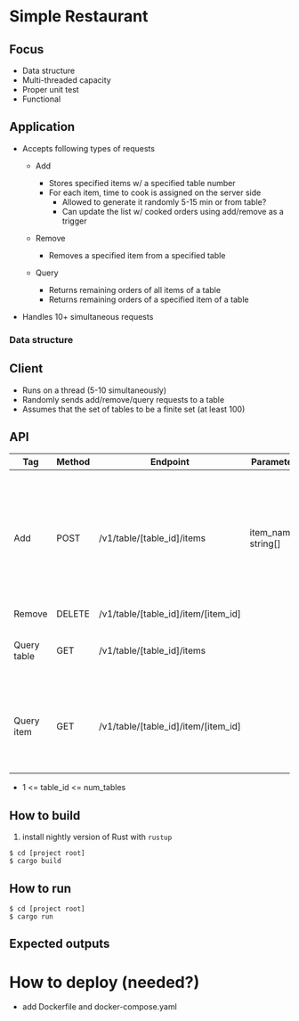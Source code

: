 # Simple Restaurant
## Focus
- Data structure
- Multi-threaded capacity
- Proper unit test
- Functional

## Application
- Accepts following types of requests
  - Add
    - Stores specified items w/ a specified table number
    - For each item, time to cook is assigned on the server side
      - Allowed to generate it randomly 5-15 min or from table?
      - Can update the list w/ cooked orders using add/remove as a trigger

  - Remove
    - Removes a specified item from a specified table

  - Query
    - Returns remaining orders of all items of a table
    - Returns remaining orders of a specified item of a table

- Handles 10+ simultaneous requests

### Data structure

## Client
- Runs on a thread (5-10 simultaneously)
- Randomly sends add/remove/query requests to a table
- Assumes that the set of tables to be a finite set (at least 100)


## API
| Tag | Method | Endpoint | Parameters | Response | Note |
|-----|--------|----------|------------|----------|------|
| Add | POST | /v1/table/[table_id]/items  | item_names: string[] | 200: Ok Item[] | time2cook is randomly assigned on server side. returns an id associated with the added items |
| Remove | DELETE | /v1/table/[table_id]/item/[item_id] | | 200: Ok | note |
| Query table | GET | /v1/table/[table_id]/items | | Item[] | shows all items of the specified table |
| Query item | GET | /v1/table/[table_id]/item/[item_id] | | Item | show the number of the specified items of the specified table |

- 1 <= table_id <= num_tables

## How to build
1. install nightly version of Rust with `rustup`
```
$ cd [project root]
$ cargo build
```

## How to run
```
$ cd [project root]
$ cargo run
```

## Expected outputs

# How to deploy (needed?)
- add Dockerfile and docker-compose.yaml
